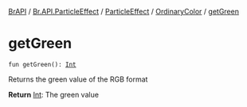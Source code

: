 [BrAPI](../../../index.md) / [Br.API.ParticleEffect](../../index.md) / [ParticleEffect](../index.md) / [OrdinaryColor](index.md) / [getGreen](./get-green.md)

# getGreen

`fun getGreen(): `[`Int`](https://kotlinlang.org/api/latest/jvm/stdlib/kotlin/-int/index.html)

Returns the green value of the RGB format

**Return**
[Int](https://kotlinlang.org/api/latest/jvm/stdlib/kotlin/-int/index.html): The green value

